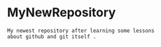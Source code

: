 # MyNewRepository
	My newest repository after learning some lessons 
	about github and git itself .
